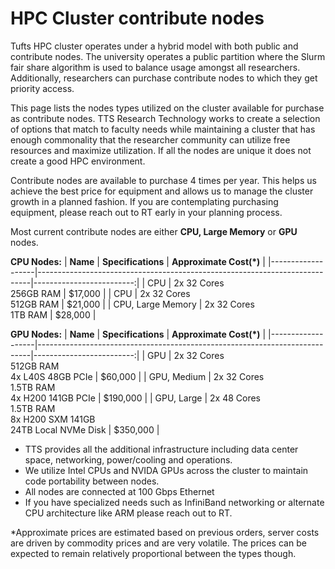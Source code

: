 # HPC Cluster contribute nodes

Tufts HPC cluster operates under a hybrid model with both public and contribute nodes.  The university operates a public partition where the Slurm fair share algorithm is used to balance usage amongst all researchers.  Additionally, researchers can purchase contribute nodes to which they get priority access. 

This page lists the nodes types utilized on the cluster available for purchase as contribute nodes.  TTS Research Technology works to create a selection of options that match to faculty needs while maintaining a cluster that has enough commonality that the researcher community can utilize free resources  and maximize utilization.  If all the nodes are unique it does not create a good HPC environment. 


Contribute nodes are available to purchase 4 times per year.  This helps us achieve the best price for equipment and allows us to manage the cluster growth in a planned fashion. If you are contemplating purchasing equipment, please reach out to RT early in your planning process. 

Most current contribute nodes are either **CPU, Large Memory** or **GPU** nodes.

**CPU Nodes:**
| **Name**          | **Specifications**                                                         | **Approximate Cost(\*)** |
|-------------------|----------------------------------------------------------------------------|-------------------------:|
| CPU               | 2x 32 Cores<br/>256GB RAM                                                  |                  $17,000 |
| CPU               | 2x 32 Cores<br/>512GB RAM                                                  |                  $21,000 |
| CPU, Large Memory | 2x 32 Cores<br/>1TB RAM                                                    |                  $28,000 |

**GPU Nodes:**
| **Name**          | **Specifications**                                                         | **Approximate Cost(\*)** |
|-------------------|----------------------------------------------------------------------------|-------------------------:|
| GPU               | 2x 32 Cores<br/>512GB RAM<br/>4x L40S 48GB PCIe                            |                  $60,000 |
| GPU, Medium       | 2x 32 Cores<br/>1.5TB RAM<br/>4x H200 141GB PCIe                           |                 $190,000 |
| GPU, Large        | 2x 48 Cores<br/>1.5TB RAM<br/>8x H200 SXM 141GB<br/>24TB Local NVMe Disk   |                 $350,000 |

* TTS provides all the additional infrastructure including data center space, networking, power/cooling and operations. 
* We utilize Intel CPUs and NVIDA GPUs across the cluster to maintain code portability between nodes.   
* All nodes are connected at 100 Gbps Ethernet 
* If you have specialized needs  such as InfiniBand networking or alternate CPU architecture like ARM please reach out to RT. 

*Approximate prices are estimated based on previous orders, server costs are driven by commodity prices and are very volatile.  The prices can be expected to remain relatively proportional between the types though.
